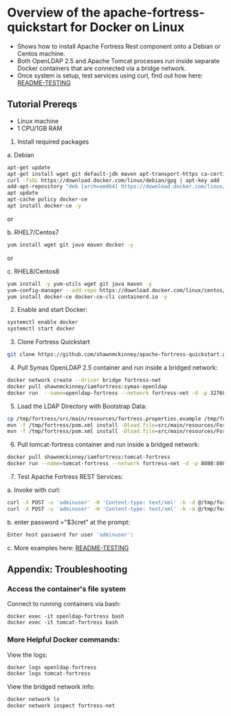 # Overview of the apache-fortress-quickstart for Docker on Linux

* Shows how to install Apache Fortress Rest component onto a Debian or Centos machine.
* Both OpenLDAP 2.5 and Apache Tomcat processes run inside separate Docker containers that are connected via a bridge network.  
* Once system is setup, test services using curl, find out how here: [README-TESTING](README-TESTING.md)

## Tutorial Prereqs

* Linux machine
* 1 CPU/1GB RAM

1. Install required packages 

a. Debian

```bash
apt-get update
apt-get install wget git default-jdk maven apt-transport-https ca-certificates curl gnupg2 software-properties-common -y
curl -fsSL https://download.docker.com/linux/debian/gpg | apt-key add -
add-apt-repository "deb [arch=amd64] https://download.docker.com/linux/debian $(lsb_release -cs) stable"
apt update
apt-cache policy docker-ce
apt install docker-ce -y
```

or 

b. RHEL7/Centos7

```bash
yum install wget git java maven docker -y
```

or

c. RHEL8/Centos8

```bash
yum install -y yum-utils wget git java maven -y 
yum-config-manager --add-repo https://download.docker.com/linux/centos/docker-ce.repo
yum install docker-ce docker-ce-cli containerd.io -y
```

2. Enable and start Docker:

```bash
systemctl enable docker
systemctl start docker
```

3. Clone Fortress Quickstart

```bash
git clone https://github.com/shawnmckinney/apache-fortress-quickstart.git /tmp/fortress
```

4. Pull Symas OpenLDAP 2.5 container and run inside a bridged network:

```bash
docker network create --driver bridge fortress-net
docker pull shawnmckinney/iamfortress:symas-openldap
docker run  --name=openldap-fortress --network fortress-net -d -p 32768:389 -P shawnmckinney/iamfortress:symas-openldap
```

5. Load the LDAP Directory with Bootstrap Data:

```bash
cp /tmp/fortress/src/main/resources/fortress.properties.example /tmp/fortress/src/main/resources/fortress.properties
mvn -f /tmp/fortress/pom.xml install -Dload.file=src/main/resources/FortressBootstrap.xml
mvn -f /tmp/fortress/pom.xml install -Dload.file=src/main/resources/FortressRestServerPolicy.xml
```

6. Pull tomcat-fortress container and run inside a bridged network:

```bash
docker pull shawnmckinney/iamfortress:tomcat-fortress
docker run --name=tomcat-fortress --network fortress-net -d -p 8080:8080 tomcat-fortress
```

7. Test Apache Fortress REST Services:

a. Invoke with curl:

```bash
curl -X POST -u 'adminuser' -H 'Content-type: text/xml' -k -d @/tmp/fortress/src/test/resources/test-add-role-bankuser.xml http://localhost:8080/fortress-rest-2.0.6/roleAdd
curl -X POST -u 'adminuser' -H 'Content-type: text/xml' -k -d @/tmp/fortress/src/test/resources/test-search-role.xml http://localhost:8080/fortress-rest-2.0.6/roleSearch
```

b. enter password ="$3cret" at the prompt:

```bash
Enter host password for user 'adminuser':
```

c. More examples here: [README-TESTING](README-TESTING.md)

## Appendix: Troubleshooting

### Access the container's file system

Connect to running containers via bash:

```
docker exec -it openldap-fortress bash
docker exec -it tomcat-fortress bash
```

### More Helpful Docker commands:

View the logs:

```bash
docker logs openldap-fortress
docker logs tomcat-fortress
```

View the bridged network info:

```bash
docker network ls
docker network inspect fortress-net
```
